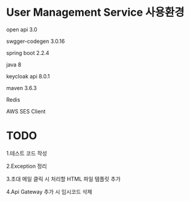 User Management Service 사용환경
===
open api 3.0

swgger-codegen  3.0.16

spring boot 2.2.4

java 8

keycloak api 8.0.1

maven 3.6.3

Redis 

AWS SES Client

TODO 
===
1.테스트 코드 작성

2.Exception 정리

3.초대 메일 클릭 시 처리할 HTML 파일 템플릿 추가

4.Api Gateway 추가 시 임시코드 삭제




